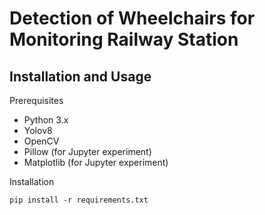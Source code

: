 # Detection of Wheelchairs for Monitoring Railway Station

## Installation and Usage
Prerequisites
- Python 3.x
- Yolov8
- OpenCV
- Pillow (for Jupyter experiment)
- Matplotlib (for Jupyter experiment)

Installation
```
pip install -r requirements.txt
```
